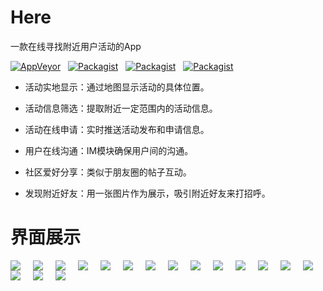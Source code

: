 # Here
一款在线寻找附近用户活动的App

[![AppVeyor](https://img.shields.io/badge/build-passing-green.svg)](https://github.com/old-traveler/Here)&nbsp;&nbsp;
[![Packagist](https://img.shields.io/badge/download-27M-red.svg)](https://pan.baidu.com/s/14ZptwMeYOEo17Vl2qRT7tQ)&nbsp;&nbsp;
[![Packagist](https://img.shields.io/badge/API-25+-blue.svg)](https://github.com/old-traveler/Here)&nbsp;&nbsp;
[![Packagist](https://img.shields.io/badge/Version-1.0.0-green.svg)](https://github.com/old-traveler/Here)


* 活动实地显示：通过地图显示活动的具体位置。

* 活动信息筛选：提取附近一定范围内的活动信息。

* 活动在线申请：实时推送活动发布和申请信息。

* 用户在线沟通：IM模块确保用户间的沟通。

* 社区爱好分享：类似于朋友圈的帖子互动。

* 发现附近好友：用一张图片作为展示，吸引附近好友来打招呼。

# 界面展示

<img style="float:left;margin-right:20px" src="https://github.com/old-traveler/Here/blob/master/img/S80312-163028.jpg"/>
<img style="float:left;margin-right:20px" src="https://github.com/old-traveler/Here/blob/master/img/S80312-163039.jpg"/>
<img style="float:left;margin-right:20px" src="https://github.com/old-traveler/Here/blob/master/img/S80312-163045.jpg"/>
<img style="float:left;margin-right:20px" src="https://github.com/old-traveler/Here/blob/master/img/S80312-163058.jpg"/>
<img style="float:left;margin-right:20px" src="https://github.com/old-traveler/Here/blob/master/img/S80312-163122.jpg"/>
<img style="float:left;margin-right:20px" src="https://github.com/old-traveler/Here/blob/master/img/S80312-163228.jpg"/>
<img style="float:left;margin-right:20px" src="https://github.com/old-traveler/Here/blob/master/img/S80312-163242.jpg"/>
<img style="float:left;margin-right:20px" src="https://github.com/old-traveler/Here/blob/master/img/S80312-163358.jpg"/>
<img style="float:left;margin-right:20px" src="https://github.com/old-traveler/Here/blob/master/img/S80312-163430.jpg"/>
<img style="float:left;margin-right:20px" src="https://github.com/old-traveler/Here/blob/master/img/S80312-163438.jpg"/>
<img style="float:left;margin-right:20px" src="https://github.com/old-traveler/Here/blob/master/img/S80312-163508.jpg"/>
<img style="float:left;margin-right:20px" src="https://github.com/old-traveler/Here/blob/master/img/S80312-163624.jpg"/>
<img style="float:left;margin-right:20px" src="https://github.com/old-traveler/Here/blob/master/img/S80312-163637.jpg"/>
<img style="float:left;margin-right:20px" src="https://github.com/old-traveler/Here/blob/master/img/S80312-163855.jpg"/>
<img style="float:left;margin-right:20px" src="https://github.com/old-traveler/Here/blob/master/img/S80312-164610.jpg"/>
<img style="float:left;margin-right:20px" src="https://github.com/old-traveler/Here/blob/master/img/S80312-164647.jpg"/>
<img style="float:left;margin-right:20px" src="https://github.com/old-traveler/Here/blob/master/img/S80312-164703.jpg"/>




